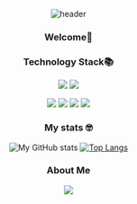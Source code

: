 
<!--
**eunjeong09/eunjeong09** is a ✨ _special_ ✨ repository because its `README.md` (this file) appears on your GitHub profile.

Here are some ideas to get you started:

- 🔭 I’m currently working on ...
- 🌱 I’m currently learning ...
- 👯 I’m looking to collaborate on ...
- 🤔 I’m looking for help with ...
- 💬 Ask me about ...
- 📫 How to reach me: ...
- 😄 Pronouns: ...
- ⚡ Fun fact: ...
-->
<div align='center'>
  
![header](https://capsule-render.vercel.app/api?type=slice&color=auto&height=150&section=header&text=Adam's%20GitHub&fontSize=50&animation=twinkling)

### Welcome👋

<p></p>

### Technology Stack📚
<div align='center'>
  <p>
    <img src="https://img.shields.io/badge/HTML-E34F26?style=flat-square&logo=HTML5&logoColor=white"/> 
    <img src="https://img.shields.io/badge/CSS-1572B6?style=flat-square&logo=CSS3&logoColor=white"/> 
  </p>
  <p>
    <img src="https://img.shields.io/badge/Python-3776AB?style=flat-square&logo=Python&logoColor=white"/> 
    <img src="https://img.shields.io/badge/Django-092E20?style=flat-square&logo=Django&logoColor=white"/>
    <img src="https://img.shields.io/badge/AWS-232F3E?style=flat-square&logo=Amazon AWS&logoColor=white"/> 
    <img src="https://img.shields.io/badge/MySQL-4479A1?style=flat-square&logo=MySQL&logoColor=white"/> 
  </p>
    
### My stats 🤓
  
![My GitHub stats](https://github-readme-stats.vercel.app/api?username=kdh92417&show_icons=true)
[![Top Langs](https://github-readme-stats.vercel.app/api/top-langs/?username=kdh92417&layout=compact)](https://github.com/anuraghazra/github-readme-stats)
  
### About Me
  <a href="https://velog.io/@wind1992"><img src="https://img.shields.io/badge/velog-1DBF73?style=flat-square&logo=Vimeo&logoColor=white"/></a>
</div>
